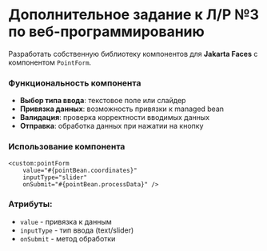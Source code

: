 # Дополнительное задание к Л/Р №3 по веб-программированию

Разработать собственную библиотеку компонентов для **Jakarta Faces** с компонентом `PointForm`.

### Функциональность компонента

- **Выбор типа ввода**: текстовое поле или слайдер
- **Привязка данных**: возможность привязки к managed bean
- **Валидация**: проверка корректности вводимых данных
- **Отправка**: обработка данных при нажатии на кнопку

### Использование компонента

```xhtml
<custom:pointForm 
    value="#{pointBean.coordinates}"
    inputType="slider"
    onSubmit="#{pointBean.processData}" />
```

### Атрибуты:

- `value` - привязка к данным
- `inputType` - тип ввода (text/slider)
- `onSubmit` - метод обработки